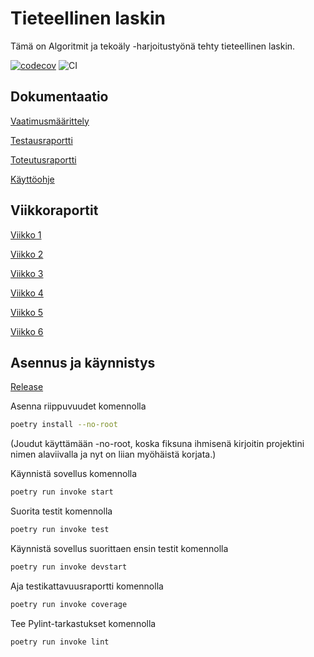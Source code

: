 # Tieteellinen laskin

Tämä on Algoritmit ja tekoäly -harjoitustyönä tehty tieteellinen laskin.

[![codecov](https://codecov.io/gh/sari-bee/tieteellinen_laskin/graph/badge.svg?token=EP3JOCDFUW)](https://codecov.io/gh/sari-bee/tieteellinen_laskin)
![CI](https://github.com/sari-bee/tieteellinen_laskin/workflows/CI/badge.svg)

## Dokumentaatio

[Vaatimusmäärittely](https://github.com/sari-bee/tieteellinen_laskin/blob/main/dokumentaatio/vaatimusmaarittely.md)

[Testausraportti](https://github.com/sari-bee/tieteellinen_laskin/blob/main/dokumentaatio/testausraportti.md)

[Toteutusraportti](https://github.com/sari-bee/tieteellinen_laskin/blob/main/dokumentaatio/toteutusraportti.md)

[Käyttöohje](https://github.com/sari-bee/tieteellinen_laskin/blob/main/dokumentaatio/kayttoohje.md)

## Viikkoraportit

[Viikko 1](https://github.com/sari-bee/tieteellinen_laskin/blob/main/dokumentaatio/viikkoraportit/viikko1.md)

[Viikko 2](https://github.com/sari-bee/tieteellinen_laskin/blob/main/dokumentaatio/viikkoraportit/viikko2.md)

[Viikko 3](https://github.com/sari-bee/tieteellinen_laskin/blob/main/dokumentaatio/viikkoraportit/viikko3.md)

[Viikko 4](https://github.com/sari-bee/tieteellinen_laskin/blob/main/dokumentaatio/viikkoraportit/viikko4.md)

[Viikko 5](https://github.com/sari-bee/tieteellinen_laskin/blob/main/dokumentaatio/viikkoraportit/viikko5.md)

[Viikko 6](https://github.com/sari-bee/tieteellinen_laskin/blob/main/dokumentaatio/viikkoraportit/viikko6.md)

## Asennus ja käynnistys

[Release](https://github.com/sari-bee/tieteellinen_laskin/releases)

Asenna riippuvuudet komennolla

```bash
poetry install --no-root
```

(Joudut käyttämään -no-root, koska fiksuna ihmisenä kirjoitin projektini nimen alaviivalla ja nyt on liian myöhäistä korjata.)

Käynnistä sovellus komennolla

```bash
poetry run invoke start
```

Suorita testit komennolla

```bash
poetry run invoke test
```

Käynnistä sovellus suorittaen ensin testit komennolla
```bash
poetry run invoke devstart
```

Aja testikattavuusraportti komennolla

```bash
poetry run invoke coverage
```

Tee Pylint-tarkastukset komennolla

```bash
poetry run invoke lint
```